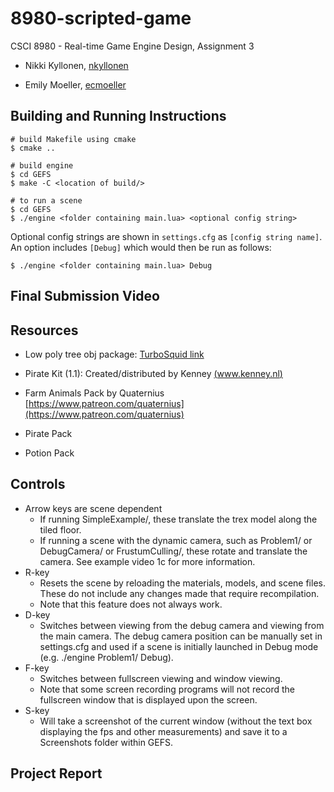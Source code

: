 # 8980-scripted-game
CSCI 8980 - Real-time Game Engine Design, Assignment 3
- Nikki Kyllonen, [nkyllonen](https://github.com/nkyllonen)

- Emily Moeller, [ecmoeller](https://github.com/ecmoeller)

## Building and Running Instructions
```
# build Makefile using cmake
$ cmake ..

# build engine
$ cd GEFS
$ make -C <location of build/>

# to run a scene
$ cd GEFS
$ ./engine <folder containing main.lua> <optional config string>
```

Optional config strings are shown in `settings.cfg` as `[config string name]`. An option includes `[Debug]` which would then be run as follows:
```
$ ./engine <folder containing main.lua> Debug
```

## Final Submission Video

## Resources
- Low poly tree obj package: [TurboSquid link](https://www.turbosquid.com/3d-models/blender-carrot-crystal-oak-tree-3d-model-1189852)

- Pirate Kit (1.1): Created/distributed by Kenney [(www.kenney.nl)](www.kenney.nl)

- Farm Animals Pack by Quaternius [https://www.patreon.com/quaternius](https://www.patreon.com/quaternius)

- Pirate Pack

- Potion Pack


## Controls
- Arrow keys are scene dependent
    - If running SimpleExample/, these translate the trex model along the tiled floor.
    - If running a scene with the dynamic camera, such as Problem1/ or DebugCamera/ or FrustumCulling/, these rotate and translate the camera. See example video 1c for more information.
- R-key
    - Resets the scene by reloading the materials, models, and scene files. These do not include any changes made that require recompilation.
    - Note that this feature does not always work.
- D-key
    - Switches between viewing from the debug camera and viewing from the main camera. The debug camera position can be manually set in settings.cfg and used if a scene is initially launched in Debug mode (e.g. ./engine Problem1/ Debug).
- F-key
    - Switches between fullscreen viewing and window viewing.
    - Note that some screen recording programs will not record the fullscreen window that is displayed upon the screen.
- S-key
    - Will take a screenshot of the current window (without the text box displaying the fps and other measurements) and save it to a Screenshots folder within GEFS.

## Project Report
